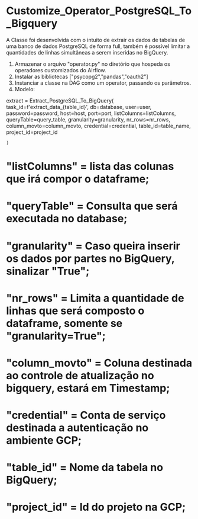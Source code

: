 # Customize_Operator_PostgreSQL_To_Bigquery

 A Classe foi desenvolvida com o intuito de extrair os dados de tabelas de uma banco de dados PostgreSQL de forma full,
também é possível limitar a quantidades de linhas simultâneas a serem inseridas no BigQuery.


1. Armazenar o arquivo "operator.py" no diretório que hospeda os operadores customizados do Airflow.
2. Instalar as bibliotecas ["psycopg2","pandas","oauth2"]
3. Instanciar a classe na DAG como um operator, passando os parâmetros.
4. Modelo:


  extract = Extract_PostgreSQL_To_BigQuery(
        task_id=f'extract_data_{table_id}',
        db=database,
        user=user,
        password=password,
        host=host,
        port=port,
        listColumns=listColumns,
        queryTable=query_table,
        granularity=granularity,
        nr_rows=nr_rows,
        column_movto=column_movto,
        credential=credential,
        table_id=table_name,
        project_id=project_id
        
    )

# "listColumns" = lista das colunas que irá compor o dataframe;
# "queryTable" = Consulta que será executada no database;
# "granularity" = Caso queira inserir os dados por partes no BigQuery, sinalizar "True";
# "nr_rows" = Limita a quantidade de linhas que será composto o dataframe, somente se "granularity=True";
# "column_movto" = Coluna destinada ao controle de atualização no bigquery, estará em Timestamp;
# "credential" = Conta de serviço destinada a autenticação no ambiente GCP;
# "table_id" = Nome da tabela no BigQuery;
# "project_id" = Id do projeto na GCP;
